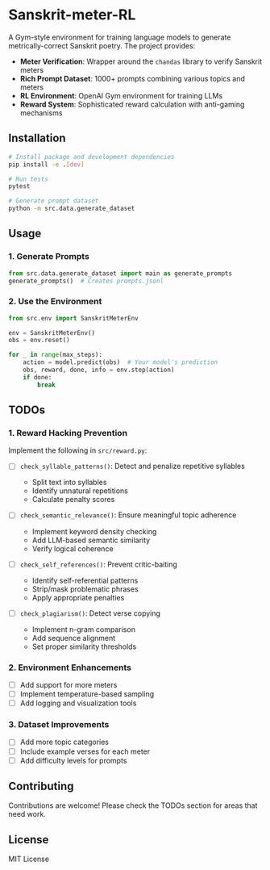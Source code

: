 # Sanskrit-meter-RL

A Gym-style environment for training language models to generate metrically-correct Sanskrit poetry. The project provides:

* **Meter Verification**: Wrapper around the `chandas` library to verify Sanskrit meters
* **Rich Prompt Dataset**: 1000+ prompts combining various topics and meters
* **RL Environment**: OpenAI Gym environment for training LLMs
* **Reward System**: Sophisticated reward calculation with anti-gaming mechanisms

## Installation

```bash
# Install package and development dependencies
pip install -e .[dev]

# Run tests
pytest

# Generate prompt dataset
python -m src.data.generate_dataset
```

## Usage

### 1. Generate Prompts
```python
from src.data.generate_dataset import main as generate_prompts
generate_prompts()  # Creates prompts.jsonl
```

### 2. Use the Environment
```python
from src.env import SanskritMeterEnv

env = SanskritMeterEnv()
obs = env.reset()

for _ in range(max_steps):
    action = model.predict(obs)  # Your model's prediction
    obs, reward, done, info = env.step(action)
    if done:
        break
```

## TODOs

### 1. Reward Hacking Prevention
Implement the following in `src/reward.py`:

- [ ] `check_syllable_patterns()`: Detect and penalize repetitive syllables
  - Split text into syllables
  - Identify unnatural repetitions
  - Calculate penalty scores

- [ ] `check_semantic_relevance()`: Ensure meaningful topic adherence
  - Implement keyword density checking
  - Add LLM-based semantic similarity
  - Verify logical coherence

- [ ] `check_self_references()`: Prevent critic-baiting
  - Identify self-referential patterns
  - Strip/mask problematic phrases
  - Apply appropriate penalties

- [ ] `check_plagiarism()`: Detect verse copying
  - Implement n-gram comparison
  - Add sequence alignment
  - Set proper similarity thresholds

### 2. Environment Enhancements
- [ ] Add support for more meters
- [ ] Implement temperature-based sampling
- [ ] Add logging and visualization tools

### 3. Dataset Improvements
- [ ] Add more topic categories
- [ ] Include example verses for each meter
- [ ] Add difficulty levels for prompts

## Contributing

Contributions are welcome! Please check the TODOs section for areas that need work.

## License

MIT License